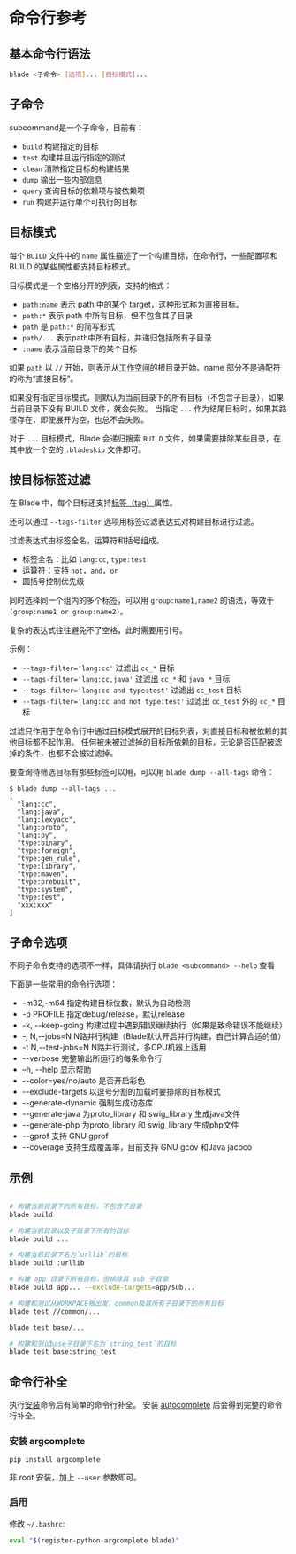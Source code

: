 # 命令行参考

## 基本命令行语法

```bash
blade <子命令> [选项]... [目标模式]...
```

## 子命令

subcommand是一个子命令，目前有：

- `build` 构建指定的目标
- `test`  构建并且运行指定的测试
- `clean` 清除指定目标的构建结果
- `dump`  输出一些内部信息
- `query` 查询目标的依赖项与被依赖项
- `run`   构建并运行单个可执行的目标

## 目标模式

每个 `BUILD` 文件中的 `name` 属性描述了一个构建目标，在命令行，一些配置项和 BUILD 的某些属性都支持目标模式。

目标模式是一个空格分开的列表，支持的格式：

- `path:name` 表示 path 中的某个 target，这种形式称为直接目标。
- `path:*` 表示 path 中所有目标，但不包含其子目录
- `path` 是 `path:*` 的简写形式
- `path/...` 表示path中所有目标，并递归包括所有子目录
- `:name` 表示当前目录下的某个目标

如果 `path` 以 `//` 开始，则表示从[工作空间](workspace.md)的根目录开始。name 部分不是通配符的称为“直接目标”。

如果没有指定目标模式，则默认为当前目录下的所有目标（不包含子目录），如果当前目录下没有 BUILD 文件，就会失败。
当指定 `...` 作为结尾目标时，如果其路径存在，即使展开为空，也总不会失败。

对于 `...` 目标模式，Blade 会递归搜索 `BUILD` 文件，如果需要排除某些目录，在其中放一个空的 `.bladeskip` 文件即可。

## 按目标标签过滤

在 Blade 中，每个目标还支持[标签（tag）](build_file.md#tags)属性。

还可以通过 `--tags-filter` 选项用标签过滤表达式对构建目标进行过滤。

过滤表达式由标签全名，运算符和括号组成。

- 标签全名：比如 `lang:cc`, `type:test`
- 运算符：支持 `not`，`and`，`or`
- 圆括号控制优先级

同时选择同一个组内的多个标签，可以用 `group:name1,name2` 的语法，等效于 `(group:name1 or group:name2)`。

复杂的表达式往往避免不了空格，此时需要用引号。

示例：

- `--tags-filter='lang:cc'` 过滤出 `cc_*` 目标
- `--tags-filter='lang:cc,java'` 过滤出 `cc_*` 和 `java_*` 目标
- `--tags-filter='lang:cc and type:test'` 过滤出 `cc_test` 目标
- `--tags-filter='lang:cc and not type:test'` 过滤出 `cc_test` 外的 `cc_*` 目标

过滤只作用于在命令行中通过目标模式展开的目标列表，对直接目标和被依赖的其他目标都不起作用。
任何被未被过滤掉的目标所依赖的目标，无论是否匹配被滤掉的条件，也都不会被过滤掉。

要查询待筛选目标有那些标签可以用，可以用 `blade dump --all-tags` 命令：

```console
$ blade dump --all-tags ...
[
  "lang:cc",
  "lang:java",
  "lang:lexyacc",
  "lang:proto",
  "lang:py",
  "type:binary",
  "type:foreign",
  "type:gen_rule",
  "type:library",
  "type:maven",
  "type:prebuilt",
  "type:system",
  "type:test",
  "xxx:xxx"
]
```

## 子命令选项

不同子命令支持的选项不一样，具体请执行 `blade <subcommand> --help` 查看

下面是一些常用的命令行选项：

- -m32,-m64            指定构建目标位数，默认为自动检测
- -p PROFILE           指定debug/release，默认release
- -k, --keep-going     构建过程中遇到错误继续执行（如果是致命错误不能继续）
- -j N,--jobs=N        N路并行构建（Blade默认开启并行构建，自己计算合适的值）
- -t N,--test-jobs=N   N路并行测试，多CPU机器上适用
- --verbose            完整输出所运行的每条命令行
- –h, --help           显示帮助
- --color=yes/no/auto  是否开启彩色
- --exclude-targets    以逗号分割的加载时要排除的目标模式
- --generate-dynamic   强制生成动态库
- --generate-java      为proto_library 和 swig_library 生成java文件
- --generate-php       为proto_library 和 swig_library 生成php文件
- --gprof              支持 GNU gprof
- --coverage           支持生成覆盖率，目前支持 GNU gcov 和Java jacoco

## 示例

```bash

# 构建当前目录下的所有目标，不包含子目录
blade build

# 构建当前目录以及子目录下所有的目标
blade build ...

# 构建当前目录下名为`urllib`的目标
blade build :urllib

# 构建 app 目录下所有目标，但排除其 sub 子目录
blade build app... --exclude-targets=app/sub...

# 构建和测试从WORKPACE根出发，common及其所有子目录下的所有目标
blade test //common/...

blade test base/...

# 构建和测试base子目录下名为`string_test`的目标
blade test base:string_test
```

## 命令行补全

执行[安装](misc.md)命令后有简单的命令行补全。
安装 [autocomplete](https://pypi.org/project/argcomplete/) 后会得到完整的命令行补全。

### 安装 argcomplete

```console
pip install argcomplete
```

非 root 安装，加上 `--user` 参数即可。

### 启用

修改 `~/.bashrc`:

```bash
eval "$(register-python-argcomplete blade)"
```
